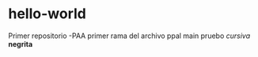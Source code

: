 # hello-world
Primer repositorio -PAA
primer rama del archivo ppal main
pruebo *cursiva*
**negrita**
